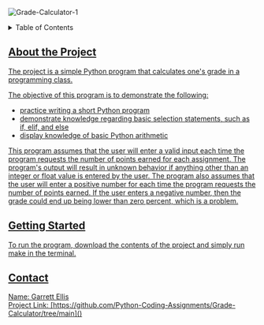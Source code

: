 ![Grade-Calculator-1](https://github.com/Python-Coding-Assignments/Grade-Calculator/assets/154717520/6cad0679-8116-497e-b6b0-ee2b19768b0b)

<details>
<summary>Table of Contents</summary>
<ol><li><a href='#about-the-project'>About the Project</a></li>
<li><a href='#getting-started'>Getting Started</li>
<li><a href='#Contact'>Contact</ol>
</details>

## About the Project
The project is a simple Python program that calculates one's grade in a programming class.

The objective of this program is to demonstrate the following: 
* practice writing a short Python program
* demonstrate knowledge regarding basic selection statements, such as if, elif, and else
* display knowledge of basic Python arithmetic

This program assumes that the user will enter a valid input each time the program requests the number of points earned for each assignment.  The program's output will result in unknown behavior if anything other than an integer or float value is entered by the user.  The program also assumes that the user will enter a positive number for each time the program requests the number of points earned.  If the user enters a negative number, then the grade could end up being lower than zero percent, which is a problem.

## Getting Started
To run the program, download the contents of the project and simply run make in the terminal.

## Contact
Name: Garrett Ellis\
Project Link: [https://github.com/Python-Coding-Assignments/Grade-Calculator/tree/main]()
